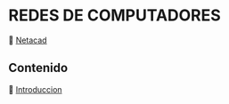 # REDES DE COMPUTADORES
:link: [Netacad](https://contenthub.netacad.com/)
## Contenido

:link: [Introduccion](introduccion.md)